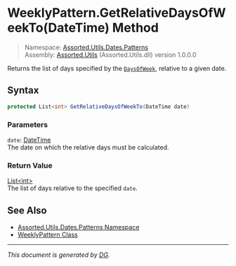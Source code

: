 ﻿# WeeklyPattern.GetRelativeDaysOfWeekTo(DateTime) Method

> Namespace: [Assorted.Utils.Dates.Patterns](index.md#assortedutilsdatespatterns-namespace)\
> Assembly: [Assorted.Utils](index.md) (Assorted.Utils.dll) version 1.0.0.0

Returns the list of days specified by the [`DaysOfWeek`](Assorted.Utils.Dates.Patterns.WeeklyPattern.DaysOfWeek.md), relative to a given date.

## Syntax

```csharp
protected List<int> GetRelativeDaysOfWeekTo(DateTime date)
```

### Parameters

`date`: [DateTime](https://docs.microsoft.com/en-us/dotnet/api/system.datetime)\
The date on which the relative days must be calculated.

### Return Value

[List\<int>](https://docs.microsoft.com/en-us/dotnet/api/system.collections.generic.list-1)\
The list of days relative to the specified `date`.

## See Also

- [Assorted.Utils.Dates.Patterns Namespace](index.md#assortedutilsdatespatterns-namespace)
- [WeeklyPattern Class](Assorted.Utils.Dates.Patterns.WeeklyPattern.md)

---

_This document is generated by [DG](https://github.com/Khojasteh/dg)._
